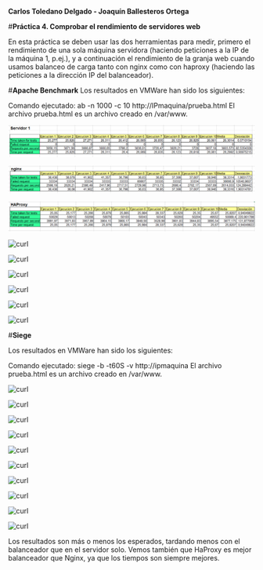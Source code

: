 **Carlos Toledano Delgado - Joaquín Ballesteros Ortega**


#**Práctica 4. Comprobar el rendimiento de servidores web**

En esta práctica se deben usar las dos herramientas para medir, primero el
rendimiento de una sola máquina servidora (haciendo peticiones a la IP de la máquina
1, p.ej.), y a continuación el rendimiento de la granja web cuando usamos balanceo de
carga tanto con nginx como con haproxy (haciendo las peticiones a la dirección IP del
balanceador). 

#**Apache Benchmark**
Los resultados en VMWare han sido los siguientes:

Comando ejecutado: ab -n 1000 -c 10 http://IPmaquina/prueba.html
El archivo prueba.html es un archivo creado en /var/www.

![curl](https://github.com/carlillostole/Carlillostole-swap/blob/master/PRACTICA4/img/tests%20benchmark/servidor1bench.png)


![curl](https://github.com/carlillostole/Carlillostole-swap/blob/master/PRACTICA4/img/tests%20benchmark/nginxbench.png)


![curl](https://github.com/carlillostole/Carlillostole-swap/blob/master/PRACTICA4/img/tests%20benchmark/haproxybench.png)


![curl](grafica1)


![curl](grafica2)


![curl](grafica3)


![curl](grafica4)


![curl](grafica5)


![curl](grafica6)


#**Siege**

Los resultados en VMWare han sido los siguientes:

Comando ejecutado: siege  -b -t60S -v http://ipmaquina
El archivo prueba.html es un archivo creado en /var/www.

![curl](servidor2siege)


![curl](nginxsiege)


![curl](HAproxysiege)


![curl](grafica1)


![curl](grafica2)


![curl](grafica3)


![curl](grafica4)


![curl](grafica5)


![curl](grafica6)


![curl](grafica8)



Los resultados son más o menos los esperados, tardando menos con el balanceador que en el servidor solo. Vemos también que HaProxy es mejor balanceador que Nginx, ya que los tiempos son siempre mejores.
